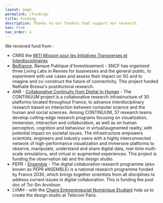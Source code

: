 ```yaml
---
layout: page
permalink: /funding/
title: Funding
description: Thanks to our funders that support our research. 
nav: true
nav_order: 4
---
```


We received fund from : 
* CNRS the [MITI Mission pour les Initiatives Transverses et Interdisciplinaires](https://miti.cnrs.fr/presentation-miti/)
* [Bpifrance](https://www.bpifrance.fr/), Banque Publique d'Investissement - SNCF has organised three Living Labs in Rennes for businesses and the general public, to experiment with use cases and assess their impact on 5G and to imagine and co-construct the future of connectivity.  This project funded Nathalie Bressa's postdoctoral research.
* ANR - [Collaborative Continuity from Digital to Human](https://anr.fr/ProjetIA-21-ESRE-0030) - The CONTINUUM project is a collaborative research infrastructure of 30 platforms located throughout France, to advance interdisciplinary research based on interaction between computer science and the human and social sciences. Among CONTINUUM, 37 research teams develop cutting-edge research programs focusing on visualization, immersion, interaction and collaboration, as well as on human perception, cognition and behaviour in virtual/augmented reality, with potential impact on societal issues. The infrastructure empowers scientists, engineers and industry users with a highly interconnected network of high-performance visualization and immersive platforms to observe, manipulate, understand and share digital data, real-time multi-scale simulations, and virtual or augmented experiences. This project is funding the observation lab and the design studio. 
* PEPR - [Ensemble](https://www.pepr-ensemble.fr/) - The digital collaboration research programme (also known as PEPR eNSEMBLE) is a national research programme funded by France 2030, which brings together scientists from all disciplines to address current issues in digital collaboration. This is funding the post doc of Toi-Sin Arvidson.
* LVMH - with the [Chaire Entrepreneuriat Numérique Etudiant](https://www.telecom-paris-alumni.fr/fr/agenda/chaire-entrepreneuriat-numerique-etudiant-de-telecom-paristech-journee-de-l-innovation-1819) help us to create the design studio at Telecom Paris. 
